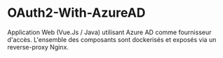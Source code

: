 # OAuth2-With-AzureAD
Application Web (Vue.Js / Java) utilisant Azure AD comme fournisseur d'accès. L'ensemble des composants sont dockerisés et exposés via un reverse-proxy Nginx.
